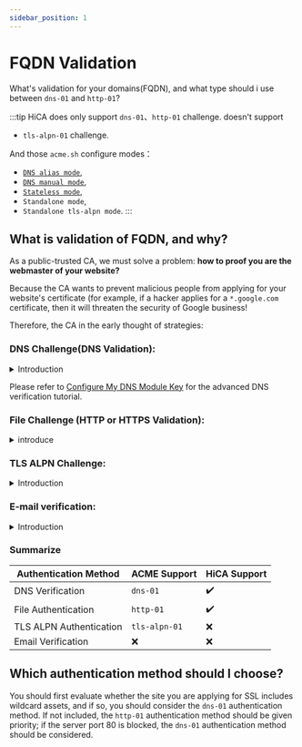 ```yaml
---
sidebar_position: 1
---
```


# FQDN Validation

What's validation for your domains(FQDN), and what type should i use between `dns-01` and `http-01`?

:::tip
HiCA does only support `dns-01`、`http-01` challenge. doesn't support
- `tls-alpn-01` challenge.
  
And those `acme.sh` configure modes：
- [`DNS alias mode`](https://github.com/acmesh-official/acme.sh/wiki/DNS-alias-mode),
- [`DNS manual mode`](https://github.com/acmesh-official/acme.sh/wiki/DNS-manual-mode),
- [`Stateless mode`](https://github.com/acmesh-official/acme.sh/wiki/Stateless-Mode),
- `Standalone mode`,
- `Standalone tls-alpn mode`.
:::

## What is validation of FQDN, and why?

As a public-trusted CA, we must solve a problem: **how to proof you are the webmaster of your website?**

Because the CA wants to prevent malicious people from applying for your website's certificate (for example, if a hacker applies for a `*.google.com` certificate, then it will threaten the security of Google business!

Therefore, the CA in the early thought of strategies:

### **DNS Challenge(DNS Validation)**: 

<details>
<summary> Introduction </summary>

Ask for registrant to create a DNS record, to proof the ownership of the website.

ACME's DNS challenge was defined `dns-01`.

:::danger warning
In HiCA, wildcard certificate must `dns-01` challenge.
:::


Those situation are DNS validations:：

```bash title="in ACME"
_acme-challenge.<YOUR_DOMAIN>   TXT   tn7UzQBPFq03WOrAs9lyGsOLfWVeZvzikU8.TpQY6VzddC6ZI3A1wtia
```

```bash title="in DigiCert"
_dnsauth.<YOUR_DOMAIN>   TXT   fD2WaHbkRDkRk4tbS1n91LGV6Mh8rbaJPtr
```

```bash title="in Sectigo、SSL.com"
_203E9A41095FD4DC3C7EC8F877CF83CE.<YOUR_DOMAIN>   CNAME   3FB6CDD546409985A0A193EE8BDDF8DE.A041DF8B9192FCBEC0C585EF51FF0FEB.CC65A.trust-provider.com
```

```bash title="in GlobalSign"
@.<YOUR_DOMAIN>       TXT   globalsign-domain-verification=FkSDOqIL1EPGT1rrbV9DsaS3R5xKh6m2Pw0FsmzrjZ
```

> Off topic: For why parsing host headers either start with `@` or `_`, see this article by our researchers：[《Interesting PKI/CA (1) Why does the application for certificate verification begin with "_"》](https://zhuanlan.zhihu.com/p/348254463?)。


After the resolution is completed, the applicant needs to inform the CA, and the CA will query the corresponding DNS host. If the resolution value matches, the applicant is considered eligible.

In `acme.sh` + `HiCA`, the way to use dns authentication is:
```bash title="Note that the command to set up the DNS API has not been executed here, so it is wrong!"
acme.sh --issue \
  -d "<YOUR_DOMAIN>" \ # Put your domain name here, you can wildcard, such as `*.example.com`
  --dns dns_dp \ # Put your DNS provider here, like dns_dp (DNSPod), dns_cf (CloudFlare)
  --days=150 \ # Automatic renewal on day 150
  --server https://acme.hi.cn/directory
```

The DNS API requires API permissions, so we need `export XX_API=<API_KEY>...` to set it.

```bash title="Set up DNS API"
export DP_Id=<你的DNSPod的API ID>
export DP_Key=<你的DNSPod的API Key>
```

#### shortcoming:
  - There is a risk of keeping API credentials on the web server.
  - Your DNS provider may not provide the API.
  - Your DNS API may not be able to provide information about the update time.

</details>

Please refer to [Configure My DNS Module Key](configuration-your-dns-provider.md) for the advanced DNS verification tutorial.


### **File Challenge (HTTP or HTTPS Validation)**:

<details>
<summary>introduce</summary>

If this verification is selected, the CA will require the applicant to upload a text file (content required) to the server to prove the applicant's domain name control qualification.

DNS validation in ACME is defined as `http-01`.

:::danger warning
ACME does not support `HTTPS` authentication (:443), only `HTTP` (:80).
:::

#### advantage:
   - It can be easily automated without additional knowledge about domain name configuration.
   - It allows hosting providers to issue certificates for domains that point to them via CNAME.
   - It works with off-the-shelf web servers.

#### shortcoming:
   - If your ISP blocks port 80, the verification will not work properly (this is more common in residential ISPs and some domestic computer rooms that block 80 by default).
   - We do not allow you to use this authentication method to issue wildcard certificates.
   - If you have multiple web servers, you must ensure that the file is available on all of them.

</details>

### **TLS ALPN Challenge**: 

<details>
<summary>Introduction</summary>

DNS validation in ACME is defined as `tls-alpn-01`.

Because HiCA does not support this verification method, it will not be described in detail here.

:::danger warning
ACME supports `tls-alpn-01` authentication, but HiCA does not.
:::

</details>

### **E-mail verification**: 

<details>

<summary>Introduction</summary>

:::danger warning
ACME does not support email verification (because it cannot be automated).
:::

Select this verification, the CA will send an email to the selected mailbox, fill in the unique Token as required to complete the verification.

  * Domain name mailbox built based on domain name
    * `admin@<YOUR_DOMAIN>`
    * `administrator@<YOUR_DOMAIN>`
    * `postmaster@<YOUR_DOMAIN>`
    * `webmaster@<YOUR_DOMAIN>`
    * `hostmaster@<YOUR_DOMAIN>`
  * The WHOIS administrator email address when the domain name was registered
    * Due to ICANN compliance requirements, international domain names have basically opened Whois Privacy, and now they are no longer available
    * CN domain names do not comply with Whois Privacy, and WHOIS mailboxes can still be used for the time being

</details>

### Summarize

| Authentication Method | ACME Support | HiCA Support |
| ------------ | ------------- | --------- |
| DNS Verification | `dns-01` | ✔️ |
| File Authentication | `http-01` | ✔️ |
| TLS ALPN Authentication | `tls-alpn-01` | ❌ |
| Email Verification | ❌ | ❌ |

## Which authentication method should I choose?

You should first evaluate whether the site you are applying for SSL includes wildcard assets, and if so, you should consider the `dns-01` authentication method.
If not included, the `http-01` authentication method should be given priority; if the server port 80 is blocked, the `dns-01` authentication method should be considered.